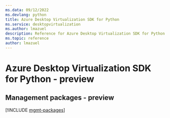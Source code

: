 ```yaml
---
ms.data: 09/12/2022
ms.devlang: python
title: Azure Desktop Virtualization SDK for Python
ms.service: desktopvirtualization
ms.author: lmazuel
description: Reference for Azure Desktop Virtualization SDK for Python
ms.topic: reference
author: lmazuel
---
```

# Azure Desktop Virtualization SDK for Python - preview

## Management packages - preview
[!INCLUDE [mgmt-packages](desktop-virtualization-mgmt-index.md)]
